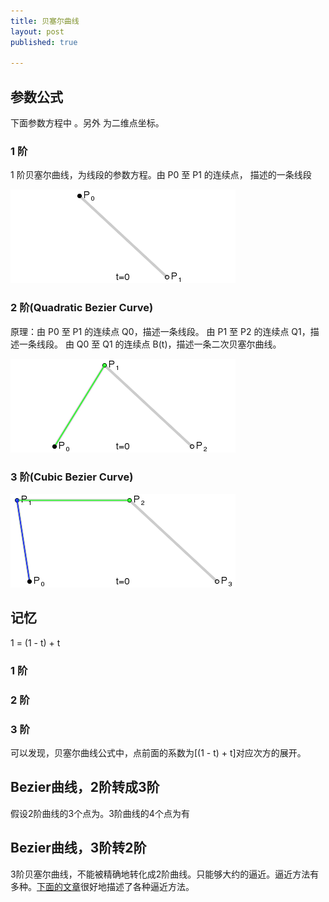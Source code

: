 ```yaml
---
title: 贝塞尔曲线
layout: post
published: true

---
```


参数公式
--------
下面参数方程中 <script type="math/tex;">t \in [0, 1]</script>。另外 <script type="math/tex;">P_0,~P_1,~P_2</script> 为二维点坐标。

### 1 阶
<script type="math/tex;">
B(t) = (1 - t)P_0 + tP_1
</script>
1 阶贝塞尔曲线，为线段的参数方程。由 P0 至 P1 的连续点， 描述的一条线段

![Bezier_1](/media/files/bezier/Bezier_1.gif)

### 2 阶(Quadratic Bezier Curve)
<script type="math/tex;">
B(t) = (1 - t)^2P_0 + 2(1 - t)tP_1 + t^2P_2
</script>

原理：由 P0 至 P1 的连续点 Q0，描述一条线段。 
      由 P1 至 P2 的连续点 Q1，描述一条线段。 
      由 Q0 至 Q1 的连续点 B(t)，描述一条二次贝塞尔曲线。
      
![Bezier_2](/media/files/bezier/Bezier_2.gif)

### 3 阶(Cubic Bezier Curve)
<script type="math/tex;">
B(t) = (1 - t)^3P_0 + 3(1 - t)^2tP_1 + 3(1 - t)t^2P_2 + t ^ 3P_3
</script>

![Bezier_3](/media/files/bezier/Bezier_3.gif)


记忆
-------
1 = (1 - t) + t

### 1 阶
<script type="math/tex;">
[(1 - t) + t]^1 = (1 - t) + t
</script>

### 2 阶
<script type="math/tex;">
[(1 - t) + t]^2 = (1 - t)^2 + 2(1 - t)t + t^2
</script>

### 3 阶
<script type="math/tex;">
[(1 - t) + t]^3 = (1 - t)^3 + 3(1 - t)^2t + 3(1 - t)t^2 + t ^ 3
</script>

可以发现，贝塞尔曲线公式中，点前面的系数为[(1 - t) + t]对应次方的展开。

Bezier曲线，2阶转成3阶
--------
假设2阶曲线的3个点为<script type="math/tex;">P_0,~P_1,~P_2</script>。3阶曲线的4个点为<script type="math/tex;">Q_0,~Q_1,~Q_2,~Q_3</script>有

<script type="math/tex;">
Q_0 = P_0\\
Q_1 = P_0 + \frac23(P_1 - P_0)\\
Q_2 = P_2 + \frac23(P_1 - P_2)\\
Q_3 = P_2
</script>

Bezier曲线，3阶转2阶
---------
3阶贝塞尔曲线，不能被精确地转化成2阶曲线。只能够大约的逼近。逼近方法有多种。[下面的文章](http://timotheegroleau.com/Flash/articles/cubic_bezier_in_flash.htm)很好地描述了各种逼近方法。


	  
